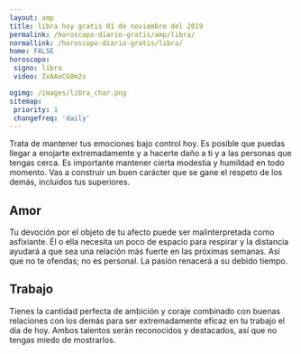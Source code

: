 ```yaml
---
layout: amp
title: libra hoy gratis 01 de noviembre del 2019 
permalink: /horoscopo-diario-gratis/amp/libra/
normallink: /horoscopo-diario-gratis/libra/
home: FALSE
horoscopo:
 signo: libra
 video: ZxAAoCG0m2s

ogimg: /images/libra_char.png
sitemap:
 priority: 1
 changefreq: 'daily'
---
```



Trata de mantener tus emociones bajo control hoy. Es posible que puedas llegar a enojarte extremadamente y a hacerte daño a ti y a las personas que tengas cerca. Es importante mantener cierta modestia y humildad en todo momento. Vas a construir un buen carácter que se gane el respeto de los demás, incluidos tus superiores.

## Amor

Tu devoción por el objeto de tu afecto puede ser malinterpretada como asfixiante. Él o ella necesita un poco de espacio para respirar y la distancia ayudará a que sea una relación más fuerte en las próximas semanas. Así que no te ofendas; no es personal. La pasión renacerá a su debido tiempo.

## Trabajo

Tienes la cantidad perfecta de ambición y coraje combinado con buenas relaciones con los demás para ser extremadamente eficaz en tu trabajo el día de hoy. Ambos talentos serán reconocidos y destacados, así que no tengas miedo de mostrarlos.